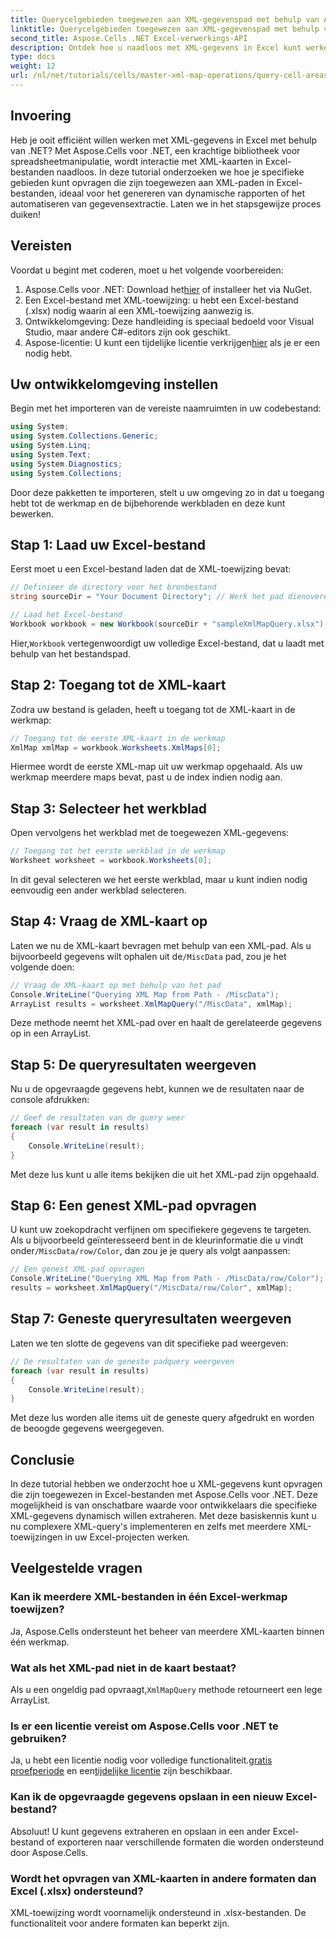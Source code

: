 ```yaml
---
title: Querycelgebieden toegewezen aan XML-gegevenspad met behulp van Aspose.Cells
linktitle: Querycelgebieden toegewezen aan XML-gegevenspad met behulp van Aspose.Cells
second_title: Aspose.Cells .NET Excel-verwerkings-API
description: Ontdek hoe u naadloos met XML-gegevens in Excel kunt werken met Aspose.Cells voor .NET. Deze uitgebreide tutorial begeleidt u door het proces van het opvragen van celgebieden die zijn toegewezen aan XML-paden, zodat u gegevensextractie kunt automatiseren en eenvoudig dynamische rapporten kunt maken.
type: docs
weight: 12
url: /nl/net/tutorials/cells/master-xml-map-operations/query-cell-areas-mapped-to-xml-data-map-path/
---
```

## Invoering

Heb je ooit efficiënt willen werken met XML-gegevens in Excel met behulp van .NET? Met Aspose.Cells voor .NET, een krachtige bibliotheek voor spreadsheetmanipulatie, wordt interactie met XML-kaarten in Excel-bestanden naadloos. In deze tutorial onderzoeken we hoe je specifieke gebieden kunt opvragen die zijn toegewezen aan XML-paden in Excel-bestanden, ideaal voor het genereren van dynamische rapporten of het automatiseren van gegevensextractie. Laten we in het stapsgewijze proces duiken!

## Vereisten

Voordat u begint met coderen, moet u het volgende voorbereiden:

1.  Aspose.Cells voor .NET: Download het[hier](https://releases.aspose.com/cells/net/) of installeer het via NuGet.
2. Een Excel-bestand met XML-toewijzing: u hebt een Excel-bestand (.xlsx) nodig waarin al een XML-toewijzing aanwezig is.
3. Ontwikkelomgeving: Deze handleiding is speciaal bedoeld voor Visual Studio, maar andere C#-editors zijn ook geschikt.
4.  Aspose-licentie: U kunt een tijdelijke licentie verkrijgen[hier](https://purchase.aspose.com/temporary-license/) als je er een nodig hebt.

## Uw ontwikkelomgeving instellen

Begin met het importeren van de vereiste naamruimten in uw codebestand:

```csharp
using System;
using System.Collections.Generic;
using System.Linq;
using System.Text;
using System.Diagnostics;
using System.Collections;
```

Door deze pakketten te importeren, stelt u uw omgeving zo in dat u toegang hebt tot de werkmap en de bijbehorende werkbladen en deze kunt bewerken.

## Stap 1: Laad uw Excel-bestand

Eerst moet u een Excel-bestand laden dat de XML-toewijzing bevat:

```csharp
// Definieer de directory voor het bronbestand
string sourceDir = "Your Document Directory"; // Werk het pad dienovereenkomstig bij

// Laad het Excel-bestand
Workbook workbook = new Workbook(sourceDir + "sampleXmlMapQuery.xlsx");
```

 Hier,`Workbook` vertegenwoordigt uw volledige Excel-bestand, dat u laadt met behulp van het bestandspad.

## Stap 2: Toegang tot de XML-kaart

Zodra uw bestand is geladen, heeft u toegang tot de XML-kaart in de werkmap:

```csharp
// Toegang tot de eerste XML-kaart in de werkmap
XmlMap xmlMap = workbook.Worksheets.XmlMaps[0];
```

Hiermee wordt de eerste XML-map uit uw werkmap opgehaald. Als uw werkmap meerdere maps bevat, past u de index indien nodig aan.

## Stap 3: Selecteer het werkblad

Open vervolgens het werkblad met de toegewezen XML-gegevens:

```csharp
// Toegang tot het eerste werkblad in de werkmap
Worksheet worksheet = workbook.Worksheets[0];
```

In dit geval selecteren we het eerste werkblad, maar u kunt indien nodig eenvoudig een ander werkblad selecteren.

## Stap 4: Vraag de XML-kaart op

Laten we nu de XML-kaart bevragen met behulp van een XML-pad. Als u bijvoorbeeld gegevens wilt ophalen uit de`/MiscData` pad, zou je het volgende doen:

```csharp
// Vraag de XML-kaart op met behulp van het pad
Console.WriteLine("Querying XML Map from Path - /MiscData");
ArrayList results = worksheet.XmlMapQuery("/MiscData", xmlMap);
```

Deze methode neemt het XML-pad over en haalt de gerelateerde gegevens op in een ArrayList.

## Stap 5: De queryresultaten weergeven

Nu u de opgevraagde gegevens hebt, kunnen we de resultaten naar de console afdrukken:

```csharp
// Geef de resultaten van de query weer
foreach (var result in results)
{
    Console.WriteLine(result);
}
```

Met deze lus kunt u alle items bekijken die uit het XML-pad zijn opgehaald.

## Stap 6: Een genest XML-pad opvragen

 U kunt uw zoekopdracht verfijnen om specifiekere gegevens te targeten. Als u bijvoorbeeld geïnteresseerd bent in de kleurinformatie die u vindt onder`/MiscData/row/Color`, dan zou je je query als volgt aanpassen:

```csharp
// Een genest XML-pad opvragen
Console.WriteLine("Querying XML Map from Path - /MiscData/row/Color");
results = worksheet.XmlMapQuery("/MiscData/row/Color", xmlMap);
```

## Stap 7: Geneste queryresultaten weergeven

Laten we ten slotte de gegevens van dit specifieke pad weergeven:

```csharp
// De resultaten van de geneste padquery weergeven
foreach (var result in results)
{
    Console.WriteLine(result);
}
```

Met deze lus worden alle items uit de geneste query afgedrukt en worden de beoogde gegevens weergegeven.

## Conclusie

In deze tutorial hebben we onderzocht hoe u XML-gegevens kunt opvragen die zijn toegewezen in Excel-bestanden met Aspose.Cells voor .NET. Deze mogelijkheid is van onschatbare waarde voor ontwikkelaars die specifieke XML-gegevens dynamisch willen extraheren. Met deze basiskennis kunt u nu complexere XML-query's implementeren en zelfs met meerdere XML-toewijzingen in uw Excel-projecten werken. 

## Veelgestelde vragen

### Kan ik meerdere XML-bestanden in één Excel-werkmap toewijzen?  
Ja, Aspose.Cells ondersteunt het beheer van meerdere XML-kaarten binnen één werkmap.

### Wat als het XML-pad niet in de kaart bestaat?  
 Als u een ongeldig pad opvraagt,`XmlMapQuery` methode retourneert een lege ArrayList.

### Is er een licentie vereist om Aspose.Cells voor .NET te gebruiken?  
 Ja, u hebt een licentie nodig voor volledige functionaliteit.[gratis proefperiode](https://releases.aspose.com/) en een[tijdelijke licentie](https://purchase.aspose.com/temporary-license/) zijn beschikbaar.

### Kan ik de opgevraagde gegevens opslaan in een nieuw Excel-bestand?  
Absoluut! U kunt gegevens extraheren en opslaan in een ander Excel-bestand of exporteren naar verschillende formaten die worden ondersteund door Aspose.Cells.

### Wordt het opvragen van XML-kaarten in andere formaten dan Excel (.xlsx) ondersteund?  
XML-toewijzing wordt voornamelijk ondersteund in .xlsx-bestanden. De functionaliteit voor andere formaten kan beperkt zijn.